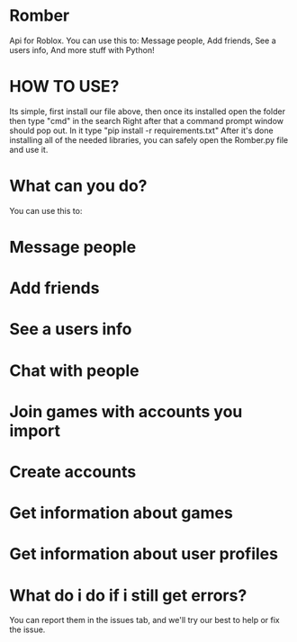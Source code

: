 # Romber
Api for Roblox. You can use this to: Message people, Add friends, See a users info, And more stuff with Python!
# HOW TO USE?
Its simple, first install our file above, then once its installed open the folder then type "cmd" in the search
Right after that a command prompt window should pop out.
In it type "pip install -r requirements.txt"
After it's done installing all of the needed libraries, you can safely open the Romber.py file and use it.
# What can you do?
You can use this to: 
# Message people
# Add friends
# See a users info
# Chat with people
# Join games with accounts you import
# Create accounts
# Get information about games
# Get information about user profiles

# What do i do if i still get errors?
You can report them in the issues tab, and we'll try our best to help or fix the issue.
